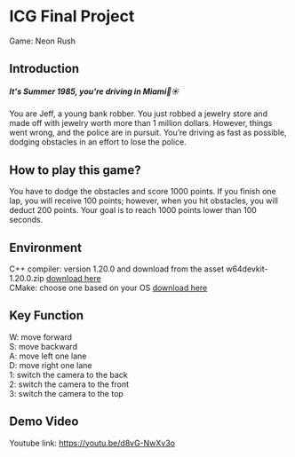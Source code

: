 # ICG Final Project 
Game: Neon Rush    

## Introduction
##### It's Summer 1985, you're driving in Miami🌴☀️       
You are Jeff, a young bank robber. You just robbed a jewelry store and made off with jewelry worth more than 1 million dollars. However, things went wrong, and the police are in pursuit. You’re driving as fast as possible, dodging obstacles in an effort to lose the police.
  
## How to play this game?     
You have to dodge the obstacles and score 1000  points. If you finish one lap, you will receive 100 points; however, when you hit obstacles, you will deduct 200 points. Your goal is to reach 1000 points lower than 100 seconds. 

## Environment  
C++ compiler: version 1.20.0 and download from the asset w64devkit-1.20.0.zip  [download here](https://github.com/skeeto/w64devkit/releases)       
CMake: choose one based on your OS  [download here](https://cmake.org/download/)       

## Key Function 
W: move forward    
S: move backward   
A: move left one lane    
D: move right one lane    
1: switch the camera to the back    
2: switch the camera to the front   
3: switch the camera to the top   
## Demo Video
Youtube link: https://youtu.be/d8vG-NwXv3o
